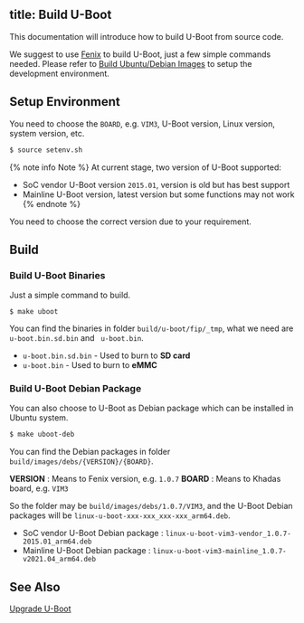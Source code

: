 title: Build U-Boot
---

This documentation will introduce how to build U-Boot from source code.

We suggest to use [Fenix](https://github.com/khadas/fenix) to build U-Boot, just a few simple commands needed. Please refer to [Build Ubuntu/Debian Images](FenixScript.html) to setup the development environment.


## Setup Environment

You need to choose the `BOARD`, e.g. `VIM3`, U-Boot version, Linux version, system version, etc.

```bash
$ source setenv.sh
```

{% note info Note %}
At current stage, two version of U-Boot supported:
* SoC vendor U-Boot version `2015.01`, version is old but has best support
* Mainline U-Boot version, latest version but some functions may not work
{% endnote %}

You need to choose the correct version due to your requirement.

## Build

### Build U-Boot Binaries

Just a simple command to build.

```
$ make uboot
```

You can find the binaries in folder `build/u-boot/fip/_tmp`, what we need are `u-boot.bin.sd.bin` and ` u-boot.bin`.

* `u-boot.bin.sd.bin` - Used to burn to **SD card**
* `u-boot.bin` - Used to burn to **eMMC**

### Build U-Boot Debian Package

You can also choose to U-Boot as Debian package which can be installed in Ubuntu system.

```bash
$ make uboot-deb
```

You can find the Debian packages in folder `build/images/debs/{VERSION}/{BOARD}`.

**VERSION** : Means to Fenix version, e.g. `1.0.7`
**BOARD** : Means to Khadas board, e.g. `VIM3`

So the folder may be `build/images/debs/1.0.7/VIM3`, and the U-Boot Debian packages will be `linux-u-boot-xxx-xxx_xxx-xxx_arm64.deb`.

* SoC vendor U-Boot Debian package : `linux-u-boot-vim3-vendor_1.0.7-2015.01_arm64.deb`
* Mainline U-Boot Debian package : `linux-u-boot-vim3-mainline_1.0.7-v2021.04_arm64.deb`

## See Also
[Upgrade U-Boot](UpgradeUboot.html)
